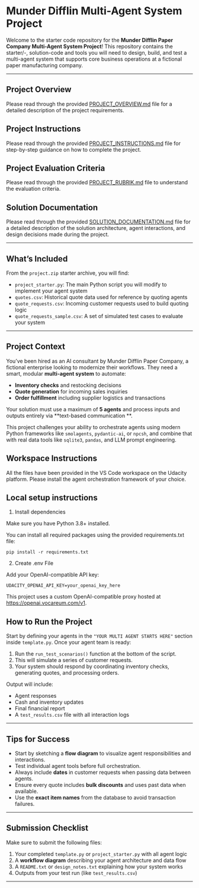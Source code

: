 # Munder Difflin Multi-Agent System Project

Welcome to the starter code repository for the **Munder Difflin Paper Company Multi-Agent System Project**! This
repository contains the starter/-, solution-code and tools you will need to design, build, and test a multi-agent system that
supports core business operations at a fictional paper manufacturing company.

---

## Project Overview

Please read through the provided [PROJECT_OVERVIEW.md](PROJECT_OVERVIEW.md) file for a detailed description of the
project requirements.

## Project Instructions

Please read through the provided [PROJECT_INSTRUCTIONS.md](PROJECT_INSTRUCTIONS.md) file for step-by-step guidance on
how to complete the project.

## Project Evaluation Criteria
Please read through the provided [PROJECT_RUBRIK.md](PROJECT_RUBRIK.md) file to understand the evaluation criteria.

## Solution Documentation

Please read through the provided [SOLUTION_DOCUMENTATION.md](SOLUTION_DOCUMENTATION.md) file for a detailed description of
the solution architecture, agent interactions, and design decisions made during the project.

---

## What’s Included

From the `project.zip` starter archive, you will find:

- `project_starter.py`: The main Python script you will modify to implement your agent system
- `quotes.csv`: Historical quote data used for reference by quoting agents
- `quote_requests.csv`: Incoming customer requests used to build quoting logic
- `quote_requests_sample.csv`: A set of simulated test cases to evaluate your system

---

## Project Context

You’ve been hired as an AI consultant by Munder Difflin Paper Company, a fictional enterprise looking to modernize their
workflows. They need a smart, modular **multi-agent system** to automate:

- **Inventory checks** and restocking decisions
- **Quote generation** for incoming sales inquiries
- **Order fulfillment** including supplier logistics and transactions

Your solution must use a maximum of **5 agents** and process inputs and outputs entirely via **text-based communication
**.

This project challenges your ability to orchestrate agents using modern Python frameworks like `smolagents`,
`pydantic-ai`, or `npcsh`, and combine that with real data tools like `sqlite3`, `pandas`, and LLM prompt engineering.

## Workspace Instructions

All the files have been provided in the VS Code workspace on the Udacity platform. Please install the agent
orchestration framework of your choice.

## Local setup instructions

1. Install dependencies

Make sure you have Python 3.8+ installed.

You can install all required packages using the provided requirements.txt file:

`pip install -r requirements.txt`

2. Create .env File

Add your OpenAI-compatible API key:

`UDACITY_OPENAI_API_KEY=your_openai_key_here`

This project uses a custom OpenAI-compatible proxy hosted at https://openai.vocareum.com/v1.

## How to Run the Project

Start by defining your agents in the `"YOUR MULTI AGENT STARTS HERE"` section inside `template.py`. Once your agent team
is ready:

1. Run the `run_test_scenarios()` function at the bottom of the script.
2. This will simulate a series of customer requests.
3. Your system should respond by coordinating inventory checks, generating quotes, and processing orders.

Output will include:

- Agent responses
- Cash and inventory updates
- Final financial report
- A `test_results.csv` file with all interaction logs

---

## Tips for Success

- Start by sketching a **flow diagram** to visualize agent responsibilities and interactions.
- Test individual agent tools before full orchestration.
- Always include **dates** in customer requests when passing data between agents.
- Ensure every quote includes **bulk discounts** and uses past data when available.
- Use the **exact item names** from the database to avoid transaction failures.

---

## Submission Checklist

Make sure to submit the following files:

1. Your completed `template.py` or `project_starter.py` with all agent logic
2. A **workflow diagram** describing your agent architecture and data flow
3. A `README.txt` or `design_notes.txt` explaining how your system works
4. Outputs from your test run (like `test_results.csv`)

---
